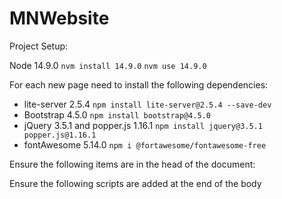 # MNWebsite


Project Setup: 

Node 14.9.0
`nvm install 14.9.0`
`nvm use 14.9.0`


For each new page need to install the following dependencies:
* lite-server 2.5.4
    `npm install lite-server@2.5.4 --save-dev`
* Bootstrap 4.5.0
    `npm install bootstrap@4.5.0`
* jQuery 3.5.1 and popper.js 1.16.1
    `npm install jquery@3.5.1 popper.js@1.16.1`
* fontAwesome 5.14.0
    `npm i @fortawesome/fontawesome-free`


Ensure the following items are in the head of the document:
    <meta charset="utf-8" />
    <meta name="viewport" content="width=device-width, initial-scale=1" />
    <link rel="stylesheet" href="node_modules/bootstrap/dist/css/bootstrap.min.css" />
    <link rel="stylesheet" href="fontawesome-free-5.14.0-web/css/all.css"/>
    <link rel='stylesheet' href='https://api.mapbox.com/mapbox-gl-js/v1.12.0/mapbox-gl.css' />
    <link rel="stylesheet" href= "css/styles.css">


Ensure the following scripts are added at the end of the body
<script src="node_modules/jquery/dist/jquery.slim.min.js"><script>
<script src="node_modules/popper.js/dist/umd/popper.min.js"></script>
<script src="node_modules/bootstrap/dist/js/bootstrap.min.js"></script>